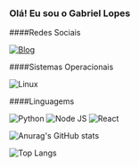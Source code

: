 ### Olá! Eu sou o Gabriel Lopes

####Redes Sociais

[![Blog](https://img.shields.io/badge/LinkedIn-0077B5?style=for-the-badge&logo=linkedin&logoColor=white)](https://www.linkedin.com/in/gabriel-lopes-968b111a5/)

####Sistemas Operacionais

![Linux](https://img.shields.io/badge/Ubuntu-E95420?style=for-the-badge&logo=ubuntu&logoColor=white)

####Linguagems

![Python](https://img.shields.io/badge/Python-3776AB?style=for-the-badge&logo=python&logoColor=white)
![Node JS](https://img.shields.io/badge/Node.js-43853D?style=for-the-badge&logo=node.js&logoColor=white)
![React](https://img.shields.io/badge/React-20232A?style=for-the-badge&logo=react&logoColor=61DAFB)

![Anurag's GitHub stats](https://github-readme-stats.vercel.app/api?username=anuraghazra&show_icons=true&theme=radical)

![Top Langs](https://github-readme-stats.vercel.app/api/top-langs/?username=anuraghazra&size_weight=0.5&count_weight=0.5)
